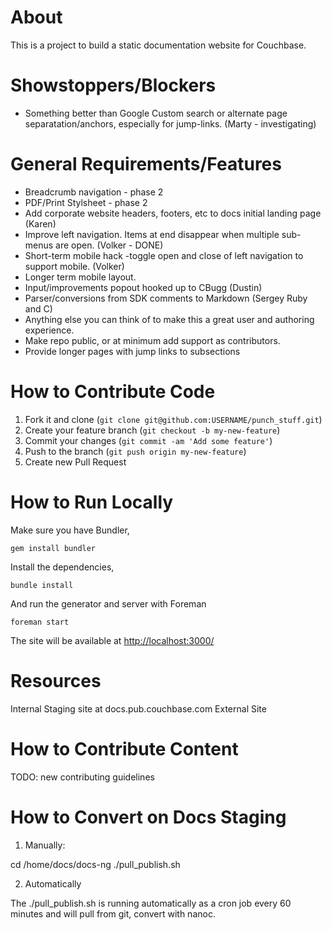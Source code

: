 About
=====

This is a project to build a static documentation website for
Couchbase.

Showstoppers/Blockers
======================
- Something better than Google Custom search or alternate page separatation/anchors, especially for jump-links. (Marty - investigating)

General Requirements/Features
================
- Breadcrumb navigation - phase 2
- PDF/Print Stylsheet - phase 2
- Add corporate website headers, footers, etc to docs initial landing page (Karen)
- Improve left navigation. Items at end disappear when multiple sub-menus are open. (Volker - DONE)
- Short-term mobile hack -toggle open and close of left navigation to support mobile. (Volker)
- Longer term mobile layout.
- Input/improvements popout hooked up to CBugg (Dustin)
- Parser/conversions from SDK comments to Markdown (Sergey Ruby and C)
- Anything else you can think of to make this a great user and authoring experience.
- Make repo public, or at minimum add support as contributors.
- Provide longer pages with jump links to subsections

How to Contribute Code
======================

1. Fork it and clone (`git clone git@github.com:USERNAME/punch_stuff.git`)
2. Create your feature branch (`git checkout -b my-new-feature`)
3. Commit your changes (`git commit -am 'Add some feature'`)
4. Push to the branch (`git push origin my-new-feature`)
5. Create new Pull Request

How to Run Locally
==================

Make sure you have Bundler,

    gem install bundler

Install the dependencies,

    bundle install

And run the generator and server with Foreman

    foreman start

The site will be available at <http://localhost:3000/>

Resources
======================

Internal Staging site at docs.pub.couchbase.com 
External Site

How to Contribute Content
=========================

TODO: new contributing guidelines



How to Convert on Docs Staging
==================

1) Manually:

cd /home/docs/docs-ng
./pull_publish.sh

2) Automatically

The ./pull_publish.sh is running automatically as a cron job every 60 minutes and will pull from git, convert with nanoc.

